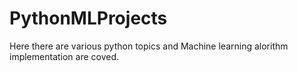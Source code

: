 # PythonMLProjects 

Here there are various python topics and Machine learning alorithm implementation are coved.
